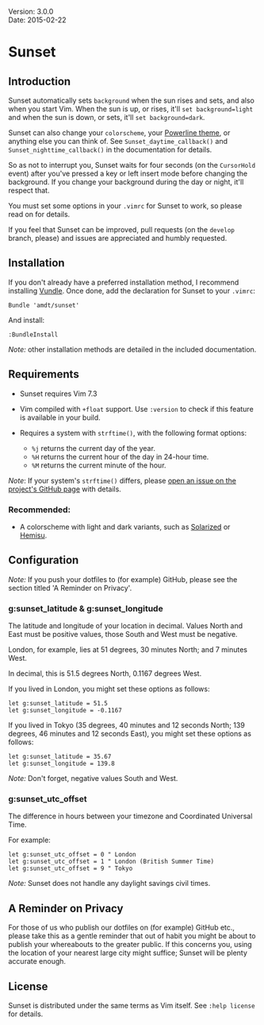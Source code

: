 Version: 3.0.0  
Date: 2015-02-22

# Sunset

## Introduction

Sunset automatically sets `background` when the sun rises and sets, and also
when you start Vim.  When the sun is up, or rises, it'll `set background=light`
and when the sun is down, or sets, it'll `set background=dark`.

Sunset can also change your `colorscheme`, your [Powerline
theme](https://github.com/Lokaltog/vim-powerline), or anything else you can
think of.  See `Sunset_daytime_callback()` and `Sunset_nighttime_callback()` in
the documentation for details.

So as not to interrupt you, Sunset waits for four seconds (on the `CursorHold`
event) after you've pressed a key or left insert mode before changing the
background.  If you change your background during the day or night, it'll
respect that.

You must set some options in your `.vimrc` for Sunset to work, so please read
on for details.

If you feel that Sunset can be improved, pull requests (on the `develop`
branch, please) and issues are appreciated and humbly requested.

## Installation

If you don't already have a preferred installation method, I recommend
installing [Vundle](https://github.com/gmarik/vundle).  Once done, add the
declaration for Sunset to your `.vimrc`:

```VimL
Bundle 'amdt/sunset'
```

And install:

```VimL
:BundleInstall
```

*Note:* other installation methods are detailed in the included
documentation.

## Requirements

* Sunset requires Vim 7.3
* Vim compiled with `+float` support.  Use `:version` to check if this feature
  is available in your build.
* Requires a system with `strftime()`, with the following format options:

  * `%j` returns the current day of the year.
  * `%H` returns the current hour of the day in 24-hour time.
  * `%M` returns the current minute of the hour.

*Note*: If your system's `strftime()` differs, please [open an issue on the
project's GitHub page](https://github.com/amdt/sunset/issues) with details.

### Recommended:

* A colorscheme with light and dark variants, such as
  [Solarized](https://github.com/altercation/vim-colors-solarized) or
  [Hemisu](https://github.com/noahfrederick/Hemisu).

## Configuration

*Note:* If you push your dotfiles to (for example) GitHub, please see the
section titled 'A Reminder on Privacy'.

### g:sunset\_latitude & g:sunset\_longitude

The latitude and longitude of your location in decimal.  Values North and East
must be positive values, those South and West must be negative.

London, for example, lies at 51 degrees, 30 minutes North; and 7 minutes West.

In decimal, this is 51.5 degrees North, 0.1167 degrees West.

If you lived in London, you might set these options as follows:

```VimL
let g:sunset_latitude = 51.5
let g:sunset_longitude = -0.1167
```

If you lived in Tokyo (35 degrees, 40 minutes and 12 seconds North; 139
degrees, 46 minutes and 12 seconds East), you might set these options as
follows:

```VimL
let g:sunset_latitude = 35.67
let g:sunset_longitude = 139.8
```

*Note:* Don't forget, negative values South and West.

### g:sunset\_utc\_offset

The difference in hours between your timezone and Coordinated Universal Time.

For example:

```VimL
let g:sunset_utc_offset = 0 " London
let g:sunset_utc_offset = 1 " London (British Summer Time)
let g:sunset_utc_offset = 9 " Tokyo
```

*Note:* Sunset does not handle any daylight savings civil times.

## A Reminder on Privacy

For those of us who publish our dotfiles on (for example) GitHub etc., please
take this as a gentle reminder that out of habit you might be about to publish
your whereabouts to the greater public.  If this concerns you, using the
location of your nearest large city might suffice; Sunset will be plenty
accurate enough.

## License

Sunset is distributed under the same terms as Vim itself. See `:help license`
for details.
